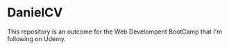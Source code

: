 # DanielCV
This repository is an outcome for the Web Develompent BootCamp that I'm following on Udemy.

